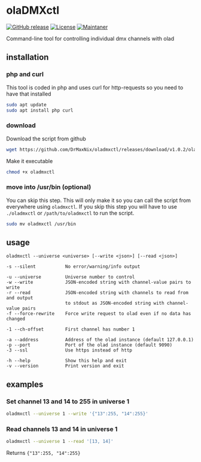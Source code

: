 # olaDMXctl
[![GitHub release](https://img.shields.io/badge/release-v1.0.2-orange)](https://github.com/DrMaxNix/oladmxctl/releases/tag/v1.0.2)
[![License](https://img.shields.io/badge/license-MIT-green)](https://github.com/DrMaxNix/oladmxctl/blob/main/LICENSE)
[![Maintaner](https://img.shields.io/badge/maintainer-DrMaxNix-blue)](https://www.drmaxnix.de)

Command-line tool for controlling individual dmx channels with olad





## installation
### php and curl
This tool is coded in php and uses curl for http-requests so you need to have that installed

```bash
sudo apt update
sudo apt install php curl
```


### download
Download the script from github
```bash
wget https://github.com/DrMaxNix/oladmxctl/releases/download/v1.0.2/oladmxctl
```

Make it executable
```bash
chmod +x oladmxctl
```


### move into /usr/bin (optional)
You can skip this step. This will only make it so you can call the script from everywhere using `oladmxctl`. If you skip this step you will have to use `./oladmxctl` or `/path/to/oladmxctl` to run the script.

```bash
sudo mv oladmxctl /usr/bin
```





## usage
```
oladmxctl --universe <universe> [--write <json>] [--read <json>]

-s --silent           No error/warning/info output

-u --universe         Universe number to control
-w --write            JSON-encoded string with channel-value pairs to write
-r --read             JSON-encoded string with channels to read from and output
                      to stdout as JSON-encoded string with channel-value pairs
-f --force-rewrite    Force write request to olad even if no data has changed

-1 --ch-offset        First channel has number 1

-a --address          Address of the olad instance (default 127.0.0.1)
-p --port             Port of the olad instance (default 9090)
-3 --ssl              Use https instead of http

-h --help             Show this help and exit
-v --version          Print version and exit
```
  




## examples
### Set channel 13 and 14 to 255 in universe 1
```bash
oladmxctl --universe 1 --write '{"13":255, "14":255}'
```



### Read channels 13 and 14 in universe 1
```bash
oladmxctl --universe 1 --read '[13, 14]'
```
Returns `{"13":255, "14":255}`
